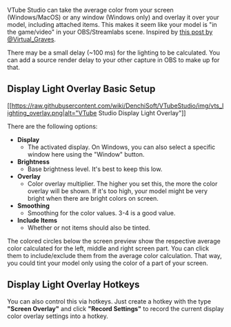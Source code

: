 VTube Studio can take the average color from your screen (Windows/MacOS) or any window (Windows only) and overlay it over your model, including attached items. This makes it seem like your model is "in the game/video" in your OBS/Streamlabs scene. Inspired by [this post by @Virtual_Graves](https://twitter.com/Virtual_Graves/status/1434154401707397120).

There may be a small delay (~100 ms) for the lighting to be calculated. You can add a source render delay to your other capture in OBS to make up for that.

## Display Light Overlay Basic Setup

[[https://raw.githubusercontent.com/wiki/DenchiSoft/VTubeStudio/img/vts_lighting_overlay.png|alt="VTube Studio Display Light Overlay"]]

There are the following options:
* **Display**
  * The activated display. On Windows, you can also select a specific window here using the "Window" button.
* **Brightness**
  * Base brightness level. It's best to keep this low.
* **Overlay**
  * Color overlay multiplier. The higher you set this, the more the color overlay will be shown. If it's too high, your model might be very bright when there are bright colors on screen.
* **Smoothing**
  * Smoothing for the color values. 3-4 is a good value.
* **Include Items**
  * Whether or not items should also be tinted.

The colored circles below the screen preview show the respective average color calculated for the left, middle and right screen part. You can click them to include/exclude them from the average color calculation. That way, you could tint your model only using the color of a part of your screen.

## Display Light Overlay Hotkeys

You can also control this via hotkeys. Just create a hotkey with the type **"Screen Overlay"** and click **"Record Settings"** to record the current display color overlay settings into a hotkey.

